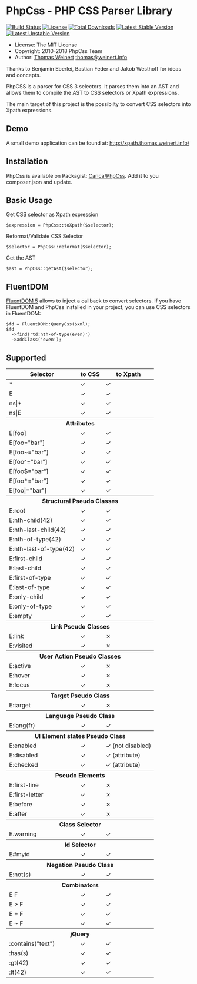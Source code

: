 # PhpCss - PHP CSS Parser Library

[![Build Status](https://travis-ci.org/ThomasWeinert/PhpCss.svg?branch=master)](https://travis-ci.org/ThomasWeinert/PhpCss)
[![License](https://poser.pugx.org/carica/phpcss/license.svg)](https://packagist.org/packages/carica/phpcss)
[![Total Downloads](https://poser.pugx.org/carica/phpcss/downloads.svg)](https://packagist.org/packages/carica/phpcss)
[![Latest Stable Version](https://poser.pugx.org/carica/phpcss/v/stable.svg)](https://packagist.org/packages/carica/phpcss)
[![Latest Unstable Version](https://poser.pugx.org/carica/phpcss/v/unstable.svg)](https://packagist.org/packages/carica/phpcss)

* License: The MIT License
* Copyright: 2010-2018 PhpCss Team
* Author: [Thomas Weinert](http://thomas.weinert.info) <thomas@weinert.info>

Thanks to Benjamin Eberlei, Bastian Feder and Jakob Westhoff for ideas and concepts.

PhpCSS is a parser for CSS 3 selectors. It parses them into an AST and allows them to compile the AST to CSS selectors or Xpath expressions.

The main target of this project is the possibilty to convert CSS selectors into Xpath expressions.

## Demo

A small demo application can be found at: http://xpath.thomas.weinert.info/

## Installation

PhpCss is available on Packagist: [Carica/PhpCss](https://packagist.org/packages/carica/phpcss).
Add it to you composer.json and update.

## Basic Usage

Get CSS selector as Xpath expression

    $expression = PhpCss::toXpath($selector);

Reformat/Validate CSS Selector

    $selector = PhpCss::reformat($selector);

Get the AST

    $ast = PhpCss::getAst($selector);


## FluentDOM

[FluentDOM 5](https://github.com/FluentDOM/FluentDOM) allows to inject a callback to convert selectors. If you have FluentDOM and PhpCss installed in your project, you can use CSS selectors in FluentDOM:

    $fd = FluentDOM::QueryCss($xml);
    $fd
      ->find('td:nth-of-type(even)')
      ->addClass('even');

## Supported

<table width="100%">
  <thead>
    <tr>
      <th>Selector</th><th>to CSS</th><th>to Xpath</th>
    </tr>
  </thead>
  <tbody>
    <tr>
      <td>*</td><td>✓</td><td>✓</td>
    </tr>
    <tr>
      <td>E</td><td>✓</td><td>✓</td>
    </tr>
    <tr>
      <td>ns|*</td><td>✓</td><td>✓</td>
    </tr>
    <tr>
      <td>ns|E</td><td>✓</td><td>✓</td>
    </tr>
    <tr>
      <th colspan="3">Attributes</th>
    </tr>
    <tr>
      <td>E[foo]</td><td>✓</td><td>✓</td>
    </tr>
    <tr>
      <td>E[foo="bar"]</td><td>✓</td><td>✓</td>
    </tr>
    <tr>
      <td>E[foo~="bar"]</td><td>✓</td><td>✓</td>
    </tr>
    <tr>
      <td>E[foo^="bar"]</td><td>✓</td><td>✓</td>
    </tr>
    <tr>
      <td>E[foo$="bar"]</td><td>✓</td><td>✓</td>
    </tr>
    <tr>
      <td>E[foo*="bar"]</td><td>✓</td><td>✓</td>
    </tr>
    <tr>
      <td>E[foo|="bar"]</td><td>✓</td><td>✓</td>
    </tr>
    <tr>
      <th colspan="3">Structural Pseudo Classes</th>
    </tr>
    <tr>
      <td>E:root</td><td>✓</td><td>✓</td>
    </tr>
    <tr>
      <td>E:nth-child(42)</td><td>✓</td><td>✓</td>
    </tr>
    <tr>
      <td>E:nth-last-child(42)</td><td>✓</td><td>✓</td>
    </tr>
    <tr>
      <td>E:nth-of-type(42)</td><td>✓</td><td>✓</td>
    </tr>
    <tr>
      <td>E:nth-last-of-type(42)</td><td>✓</td><td>✓</td>
    </tr>
    <tr>
      <td>E:first-child</td><td>✓</td><td>✓</td>
    </tr>
    <tr>
      <td>E:last-child</td><td>✓</td><td>✓</td>
    </tr>
    <tr>
      <td>E:first-of-type</td><td>✓</td><td>✓</td>
    </tr>
    <tr>
      <td>E:last-of-type</td><td>✓</td><td>✓</td>
    </tr>
    <tr>
      <td>E:only-child</td><td>✓</td><td>✓</td>
    </tr>
    <tr>
      <td>E:only-of-type</td><td>✓</td><td>✓</td>
    </tr>
    <tr>
      <td>E:empty</td><td>✓</td><td>✓</td>
    </tr>
    <tr>
      <th colspan="3">Link Pseudo Classes</th>
    </tr>
    <tr>
      <td>E:link</td><td>✓</td><td>✗</td>
    </tr>
    <tr>
      <td>E:visited</td><td>✓</td><td>✗</td>
    </tr>
    <tr>
      <th colspan="3">User Action Pseudo Classes</th>
    </tr>
    <tr>
      <td>E:active</td><td>✓</td><td>✗</td>
    </tr>
    <tr>
      <td>E:hover</td><td>✓</td><td>✗</td>
    </tr>
    <tr>
      <td>E:focus</td><td>✓</td><td>✗</td>
    </tr>
    <tr>
      <th colspan="3">Target Pseudo Class</th>
    </tr>
    <tr>
      <td>E:target</td><td>✓</td><td>✗</td>
    </tr>
    <tr>
      <th colspan="3">Language Pseudo Class</th>
    </tr>
    <tr>
      <td>E:lang(fr)</td><td>✓</td><td>✓</td>
    </tr>
    <tr>
      <th colspan="3">UI Element states Pseudo Class</th>
    </tr>
    <tr>
      <td>E:enabled</td><td>✓</td><td>✓ (not disabled)</td>
    </tr>
    <tr>
      <td>E:disabled</td><td>✓</td><td>✓ (attribute)</td>
    </tr>
    <tr>
      <td>E:checked</td><td>✓</td><td>✓ (attribute)</td>
    </tr>
    <tr>
      <th colspan="3">Pseudo Elements</th>
    </tr>
    <tr>
      <td>E:first-line</td><td>✓</td><td>✗</td>
    </tr>
    <tr>
      <td>E:first-letter</td><td>✓</td><td>✗</td>
    </tr>
    <tr>
      <td>E:before</td><td>✓</td><td>✗</td>
    </tr>
    <tr>
      <td>E:after</td><td>✓</td><td>✗</td>
    </tr>
    <tr>
      <th colspan="3">Class Selector</th>
    </tr>
    <tr>
      <td>E.warning</td><td>✓</td><td>✓</td>
    </tr>
    <tr>
      <th colspan="3">Id Selector</th>
    </tr>
    <tr>
      <td>E#myid</td><td>✓</td><td>✓</td>
    </tr>
    <tr>
      <th colspan="3">Negation Pseudo Class</th>
    </tr>
    <tr>
      <td>E:not(s)</td><td>✓</td><td>✓</td>
    </tr>
    <tr>
      <th colspan="3">Combinators</th>
    </tr>
    <tr>
      <td>E F</td><td>✓</td><td>✓</td>
    </tr>
    <tr>
      <td>E > F</td><td>✓</td><td>✓</td>
    </tr>
    <tr>
      <td>E + F</td><td>✓</td><td>✓</td>
    </tr>
    <tr>
      <td>E ~ F</td><td>✓</td><td>✓</td>
    </tr>
    <tr>
      <th colspan="3">jQuery</th>
    </tr>
    <tr>
      <td>:contains("text")</td><td>✓</td><td>✓</td>
    </tr>
    <tr>
      <td>:has(s)</td><td>✓</td><td>✓</td>
    </tr>
    <tr>
      <td>:gt(42)</td><td>✓</td><td>✓</td>
    </tr>
    <tr>
      <td>:lt(42)</td><td>✓</td><td>✓</td>
    </tr>
  </tbody>
</table>
